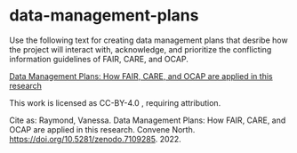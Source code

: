 # data-management-plans

Use the following text for creating data management plans that desribe how the project will interact with, acknowledge, and prioritize the conflicting information guidelines of FAIR, CARE, and OCAP.

[Data Management Plans: How FAIR, CARE, and OCAP are applied in this research](https://github.com/vlraymond/data-management-plans/blob/main/fair-care-ocap.md)

This work is licensed as CC-BY-4.0 , requiring attribution.

Cite as: Raymond, Vanessa. Data Management Plans: How FAIR, CARE, and OCAP are applied in this research. Convene North. https://doi.org/10.5281/zenodo.7109285. 2022.
